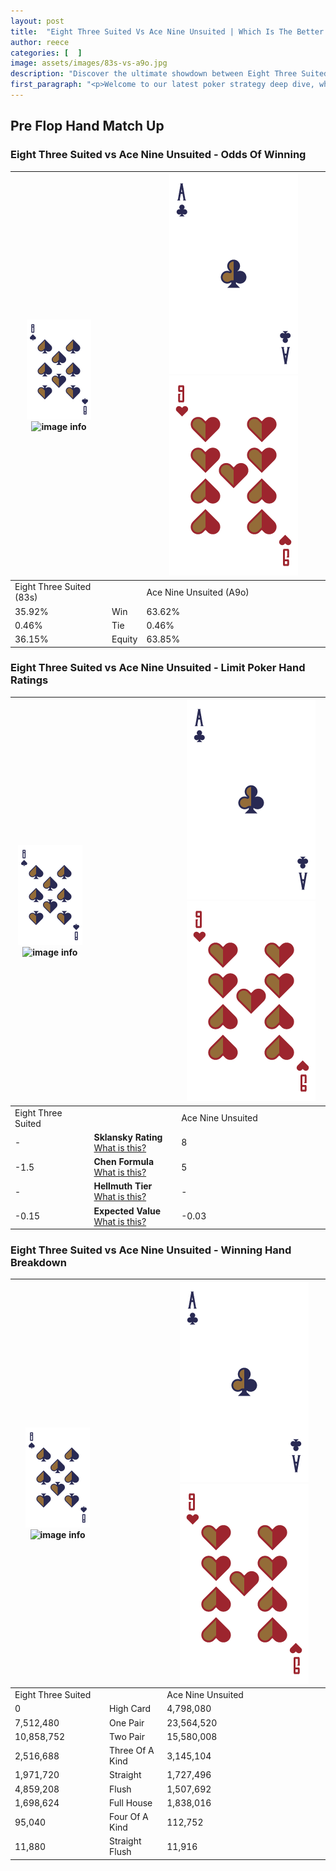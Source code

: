 ```yaml
---
layout: post
title:  "Eight Three Suited Vs Ace Nine Unsuited | Which Is The Better Hand In Poker? A Complete Guide"
author: reece
categories: [  ]
image: assets/images/83s-vs-a9o.jpg
description: "Discover the ultimate showdown between Eight Three Suited and Ace Nine Unsuited in poker! Uncover the odds, strategies, and scenarios where one hand triumphs over the other. Get ready to up your poker game with this thrilling analysis."
first_paragraph: "<p>Welcome to our latest poker strategy deep dive, where we're pitting two distinct hands against each other in a high-stakes showdown: Eight Three Suited vs Ace Nine Unsuited.</p><p>In the dynamic world of poker, every decision counts, and knowing which hand holds the upper hand is key to your success at the table.</p><p>In this article, we'll dissect these two hands, explore the scenarios where one dominates the other, and equip you with the knowledge to make strategic choices that can tip the odds in your favor.</p><p>Get ready to unravel the intriguing dynamics of these poker hands and elevate your game to new heights.</p>"
---
```




[comment]: # (sp0)

## Pre Flop Hand Match Up

<div class="table hand-ratings" markdown="1"> 



### Eight Three Suited vs Ace Nine Unsuited - Odds Of Winning


    
| ![image info](assets/images/hand1/8.png) ![image info](assets/images/hand1/3s.png) |  | ![image info](assets/images/hand2/A.png) ![image info](assets/images/hand2/9o.png) |
| -------- | -------- | -------- |
| Eight Three Suited (83s) |  | Ace Nine Unsuited (A9o) |
| 35.92% | Win | 63.62% |
| 0.46% | Tie | 0.46% |
| 36.15% | Equity | 63.85% |




[comment]: # (sp1)



### Eight Three Suited vs Ace Nine Unsuited - Limit Poker Hand Ratings


    
| ![image info](assets/images/hand1/8.png) ![image info](assets/images/hand1/3s.png) |  | ![image info](assets/images/hand2/A.png) ![image info](assets/images/hand2/9o.png) |
| -------- | -------- | -------- |
| Eight Three Suited |  | Ace Nine Unsuited |
| - | **Sklansky Rating** [What is this?](/sklansky-rating-explained) | 8 |
| -1.5 | **Chen Formula** [What is this?](/chen-formula-explained) | 5 |
| - | **Hellmuth Tier** [What is this?](/Hellmuth-tier-explained) | - |
| -0.15 | **Expected Value** [What is this?](/expected-value-explained) | -0.03 |




[comment]: # (sp2)



### Eight Three Suited vs Ace Nine Unsuited - Winning Hand Breakdown


    
| ![image info](assets/images/hand1/8.png) ![image info](assets/images/hand1/3s.png) |  | ![image info](assets/images/hand2/A.png) ![image info](assets/images/hand2/9o.png) |
| -------- | -------- | -------- |
| Eight Three Suited |  | Ace Nine Unsuited |
| 0 | High Card | 4,798,080 |
| 7,512,480 | One Pair | 23,564,520 |
| 10,858,752 | Two Pair | 15,580,008 |
| 2,516,688 | Three Of A Kind | 3,145,104 |
| 1,971,720 | Straight | 1,727,496 |
| 4,859,208 | Flush | 1,507,692 |
| 1,698,624 | Full House | 1,838,016 |
| 95,040 | Four Of A Kind | 112,752 |
| 11,880 | Straight Flush | 11,916 |




[comment]: # (sp3)



</div>

[comment]: # (sp4)



[comment]: # (sp5)

